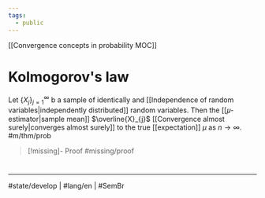 ```yaml
---
tags:
  - public
---
```

[[Convergence concepts in probability MOC]]
# Kolmogorov's law

Let $\{ X_{j} \}_{j=1}^\infty$ b a sample of identically and [[Independence of random variables|independently distributed]] random variables.
Then the [[𝜇-estimator|sample mean]] $\overline{X}_{j}$ [[Convergence almost surely|converges almost surely]] to the true [[expectation]] $\mu$ as $n \to \infty$. #m/thm/prob 

> [!missing]- Proof
> #missing/proof


#
---
#state/develop | #lang/en | #SemBr
